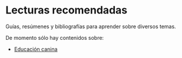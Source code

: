 Lecturas recomendadas
==============

Guías, resúmenes y bibliografías para aprender sobre diversos temas.

De momento sólo hay contenidos sobre:

* [Educación canina](https://samumseoane.github.io/Lecturas_recomendadas/#!sites/xiana_edu_canina.md)



